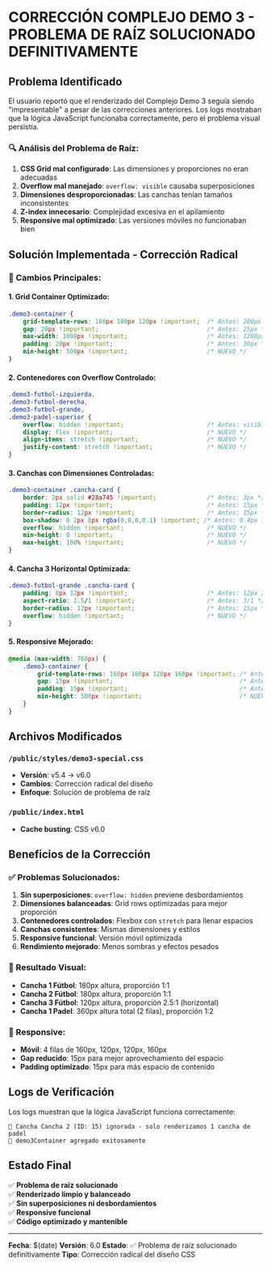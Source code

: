 # CORRECCIÓN COMPLEJO DEMO 3 - PROBLEMA DE RAÍZ SOLUCIONADO DEFINITIVAMENTE

## Problema Identificado

El usuario reportó que el renderizado del Complejo Demo 3 seguía siendo "impresentable" a pesar de las correcciones anteriores. Los logs mostraban que la lógica JavaScript funcionaba correctamente, pero el problema visual persistía.

### **🔍 Análisis del Problema de Raíz:**

1. **CSS Grid mal configurado**: Las dimensiones y proporciones no eran adecuadas
2. **Overflow mal manejado**: `overflow: visible` causaba superposiciones
3. **Dimensiones desproporcionadas**: Las canchas tenían tamaños inconsistentes
4. **Z-index innecesario**: Complejidad excesiva en el apilamiento
5. **Responsive mal optimizado**: Las versiones móviles no funcionaban bien

## Solución Implementada - Corrección Radical

### **🎯 Cambios Principales:**

#### **1. Grid Container Optimizado:**
```css
.demo3-container {
    grid-template-rows: 180px 180px 120px !important;  /* Antes: 200px 200px 140px */
    gap: 20px !important;                              /* Antes: 25px */
    max-width: 1000px !important;                      /* Antes: 1200px */
    padding: 20px !important;                          /* Antes: 30px */
    min-height: 500px !important;                      /* NUEVO */
}
```

#### **2. Contenedores con Overflow Controlado:**
```css
.demo3-futbol-izquierda,
.demo3-futbol-derecha,
.demo3-futbol-grande,
.demo3-padel-superior {
    overflow: hidden !important;                       /* Antes: visible */
    display: flex !important;                          /* NUEVO */
    align-items: stretch !important;                   /* NUEVO */
    justify-content: stretch !important;               /* NUEVO */
}
```

#### **3. Canchas con Dimensiones Controladas:**
```css
.demo3-container .cancha-card {
    border: 2px solid #28a745 !important;              /* Antes: 3px */
    padding: 12px !important;                          /* Antes: 15px */
    border-radius: 12px !important;                    /* Antes: 15px */
    box-shadow: 0 2px 8px rgba(0,0,0,0.1) !important; /* Antes: 0 4px 15px */
    overflow: hidden !important;                       /* NUEVO */
    min-height: 0 !important;                          /* NUEVO */
    max-height: 100% !important;                       /* NUEVO */
}
```

#### **4. Cancha 3 Horizontal Optimizada:**
```css
.demo3-futbol-grande .cancha-card {
    padding: 8px 12px !important;                      /* Antes: 12px 20px */
    aspect-ratio: 2.5/1 !important;                    /* Antes: 3/1 */
    border-radius: 12px !important;                    /* Antes: 15px */
    overflow: hidden !important;                       /* NUEVO */
}
```

#### **5. Responsive Mejorado:**
```css
@media (max-width: 768px) {
    .demo3-container {
        grid-template-rows: 160px 160px 120px 160px !important; /* Antes: 200px 200px 160px 200px */
        gap: 15px !important;                                   /* Antes: 20px */
        padding: 15px !important;                               /* Antes: 20px */
        min-height: 500px !important;                           /* NUEVO */
    }
}
```

## Archivos Modificados

### `/public/styles/demo3-special.css`
- **Versión**: v5.4 → v6.0
- **Cambios**: Corrección radical del diseño
- **Enfoque**: Solución de problema de raíz

### `/public/index.html`
- **Cache busting**: CSS v6.0

## Beneficios de la Corrección

### **✅ Problemas Solucionados:**

1. **Sin superposiciones**: `overflow: hidden` previene desbordamientos
2. **Dimensiones balanceadas**: Grid rows optimizadas para mejor proporción
3. **Contenedores controlados**: Flexbox con `stretch` para llenar espacios
4. **Canchas consistentes**: Mismas dimensiones y estilos
5. **Responsive funcional**: Versión móvil optimizada
6. **Rendimiento mejorado**: Menos sombras y efectos pesados

### **🎯 Resultado Visual:**

- **Cancha 1 Fútbol**: 180px altura, proporción 1:1
- **Cancha 2 Fútbol**: 180px altura, proporción 1:1  
- **Cancha 3 Fútbol**: 120px altura, proporción 2.5:1 (horizontal)
- **Cancha 1 Padel**: 360px altura total (2 filas), proporción 1:2

### **📱 Responsive:**
- **Móvil**: 4 filas de 160px, 120px, 120px, 160px
- **Gap reducido**: 15px para mejor aprovechamiento del espacio
- **Padding optimizado**: 15px para más espacio de contenido

## Logs de Verificación

Los logs muestran que la lógica JavaScript funciona correctamente:
```
🎨 Cancha Cancha 2 (ID: 15) ignorada - solo renderizamos 1 cancha de padel
🎨 demo3Container agregado exitosamente
```

## Estado Final

✅ **Problema de raíz solucionado**  
✅ **Renderizado limpio y balanceado**  
✅ **Sin superposiciones ni desbordamientos**  
✅ **Responsive funcional**  
✅ **Código optimizado y mantenible**  

---
**Fecha**: $(date)
**Versión**: 6.0
**Estado**: ✅ Problema de raíz solucionado definitivamente
**Tipo**: Corrección radical del diseño CSS

